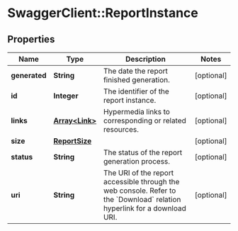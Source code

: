 # SwaggerClient::ReportInstance

## Properties
Name | Type | Description | Notes
------------ | ------------- | ------------- | -------------
**generated** | **String** | The date the report finished generation. | [optional] 
**id** | **Integer** | The identifier of the report instance. | [optional] 
**links** | [**Array&lt;Link&gt;**](Link.md) | Hypermedia links to corresponding or related resources. | [optional] 
**size** | [**ReportSize**](ReportSize.md) |  | [optional] 
**status** | **String** | The status of the report generation process. | [optional] 
**uri** | **String** | The URI of the report accessible through the web console. Refer to the &#x60;Download&#x60; relation hyperlink for a download URI. | [optional] 

